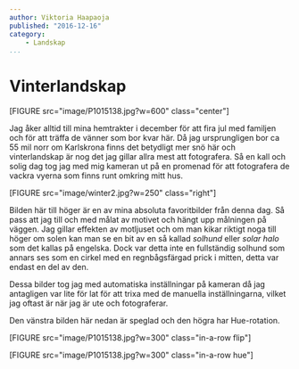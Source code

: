 ```yaml
---
author: Viktoria Haapaoja
published: "2016-12-16"
category:
    - Landskap
...
```


Vinterlandskap
==============

[FIGURE src="image/P1015138.jpg?w=600" class="center"]

Jag åker alltid till mina hemtrakter i december för att fira jul med familjen och för
att träffa de vänner som bor kvar här. Då jag ursprungligen bor ca 55 mil norr om Karlskrona finns det
betydligt mer snö här och vinterlandskap är nog det jag gillar allra mest att fotografera. Så en kall
och solig dag tog jag med mig kameran ut på en promenad för att fotografera de vackra vyerna som finns
runt omkring mitt hus.

<!--more-->

[FIGURE src="image/winter2.jpg?w=250" class="right"]

Bilden här till höger är en av mina absoluta favoritbilder från denna dag. Så pass att jag
till och med målat av motivet och hängt upp målningen på väggen. Jag gillar effekten av
motljuset och om man kikar riktigt noga till höger om solen kan man se en bit av en så kallad
*solhund* eller *solar halo* som det kallas på engelska. Dock var detta inte en fullständig
solhund som annars ses som en cirkel med en regnbågsfärgad prick i mitten, detta var endast
en del av den.

Dessa bilder tog jag med automatiska inställningar på kameran då jag antagligen var lite
för lat för att trixa med de manuella inställningarna, vilket jag oftast är när jag är
ute och fotograferar.

Den vänstra bilden här nedan är speglad och den högra har Hue-rotation.

[FIGURE src="image/P1015138.jpg?w=300" class="in-a-row flip"]

[FIGURE src="image/P1015138.jpg?w=300" class="in-a-row hue"]

